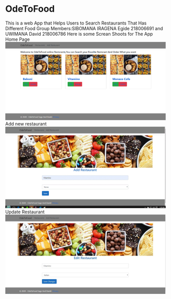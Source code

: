# OdeToFood

This is a web App that Helps Users to Search Restaurants That Has Different Food 
Group Members:SIBOMANA IRAGENA Egide  218006691 and UWIMANA David    218006786
Here is some Screan Shoots for The App
Home Page
![Alt text](wwwroot/Capture.png?raw=true "Homepage")
Add new restaurant
![Alt text](wwwroot/add.gif?raw=true "Homepage")
Update Restaurant
![Alt text](wwwroot/egit.jpg?raw=true "Homepage")
